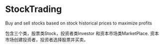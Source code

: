 # StockTrading
Buy and sell stocks based on stock historical prices to maximize profits

包含三个类，股票类Stock，投资者类Investor 和资本市场类MarketPlace.
资本市场创建投资者，投资者选择股票并买卖。

